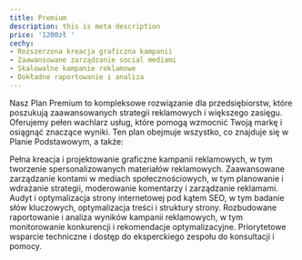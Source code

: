 ```yaml
---
title: Premium
description: this is meta description
price: '1200zł '
cechy:
- Rozszerzona kreacja graficzna kampanii
- Zaawansowane zarządzanie social mediami
- Skalowalne kampanie reklamowe
- Dokładne raportowanie i analiza
---
```


Nasz Plan Premium to kompleksowe rozwiązanie dla  przedsiębiorstw, które poszukują zaawansowanych strategii reklamowych i większego zasięgu. Oferujemy pełen wachlarz usług, które pomogą wzmocnić Twoją markę i osiągnąć znaczące wyniki. Ten plan obejmuje wszystko, co znajduje się w Planie Podstawowym, a także:

Pełna kreacja i projektowanie graficzne kampanii reklamowych, w tym tworzenie spersonalizowanych materiałów reklamowych.
Zaawansowane zarządzanie kontami w mediach społecznościowych, w tym planowanie i wdrażanie strategii, moderowanie komentarzy i zarządzanie reklamami.
Audyt i optymalizacja strony internetowej pod kątem SEO, w tym badanie słów kluczowych, optymalizacja treści i struktury strony.
Rozbudowane raportowanie i analiza wyników kampanii reklamowych, w tym monitorowanie konkurencji i rekomendacje optymalizacyjne.
Priorytetowe wsparcie techniczne i dostęp do eksperckiego zespołu do konsultacji i pomocy.